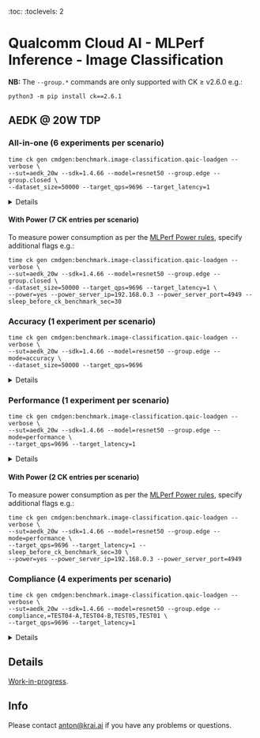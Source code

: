 :toc:
:toclevels: 2

# Qualcomm Cloud AI - MLPerf Inference - Image Classification

**NB:** The `--group.*` commands are only supported with CK &geq; v2.6.0 e.g.:
```
python3 -m pip install ck==2.6.1
```

<a name="aedk_20w"></a>
## AEDK @ 20W TDP

<a name="aedk_20w_all-in-one"></a>
### All-in-one (6 experiments per scenario)
```
time ck gen cmdgen:benchmark.image-classification.qaic-loadgen --verbose \
--sut=aedk_20w --sdk=1.4.66 --model=resnet50 --group.edge --group.closed \
--dataset_size=50000 --target_qps=9696 --target_latency=1
```
<details>
Specifying <tt>--group.edge --group.closed</tt> runs the benchmark in the following modes required for the Closed division and scenarios required under the Edge category:
<ul>
<li>Accuracy with the given <tt>--dataset_size</tt> for the Offline and Single Stream scenarios.</li>
<li>Performance with the given <tt>--target_qps</tt> for the Offline scenario and <tt>--target_latency</tt> for the Single Stream scenario.</li>
<li>Compliance tests (TEST01, TEST04-A/B, TEST05) with the given <tt>--target_qps</tt> for the Offline scenario and <tt>--target_latency</tt> for the Single Stream scenario.</li>
</ul>
</details>

<a name="aedk_20w_all-in-one_power"></a>
#### With Power (7 CK entries per scenario)
To measure power consumption as per the [MLPerf Power rules](https://github.com/krai/inference_policies/blob/krai-power-v2.0/power_measurement.adoc), specify additional flags e.g.:
```
time ck gen cmdgen:benchmark.image-classification.qaic-loadgen --verbose \
--sut=aedk_20w --sdk=1.4.66 --model=resnet50 --group.edge --group.closed \
--dataset_size=50000 --target_qps=9696 --target_latency=1 \
--power=yes --power_server_ip=192.168.0.3 --power_server_port=4949 --sleep_before_ck_benchmark_sec=30
```

<a name="aedk_20w_accuracy"></a>
### Accuracy (1 experiment per scenario)
```
time ck gen cmdgen:benchmark.image-classification.qaic-loadgen --verbose \
--sut=aedk_20w --sdk=1.4.66 --model=resnet50 --group.edge --mode=accuracy \
--dataset_size=50000 --target_qps=9696 
```
<details>
Specifying <tt>--group.edge --mode=accuracy</tt> runs the benchmark in the Accuracy mode with the given <tt>--dataset_size</tt> for the Offline and Single Stream scenarios required under the Edge category.
</details>

<a name="aedk_20w_performance"></a>
### Performance (1 experiment per scenario)
```
time ck gen cmdgen:benchmark.image-classification.qaic-loadgen --verbose \
--sut=aedk_20w --sdk=1.4.66 --model=resnet50 --group.edge --mode=performance \
--target_qps=9696 --target_latency=1
```
<details>
Specifying <tt>--group.edge --mode=performance</tt> runs the benchmark in the Performance mode with the given <tt>--target_qps</tt> for the Offline scenario and <tt>--target_latency</tt> for the Single Stream scenario required under the Edge category.
</details>

<a name="aedk_20w_performance_power"></a>
#### With Power (2 CK entries per scenario)
To measure power consumption as per the [MLPerf Power rules](https://github.com/krai/inference_policies/blob/krai-power-v2.0/power_measurement.adoc), specify additional flags e.g.:
```
time ck gen cmdgen:benchmark.image-classification.qaic-loadgen --verbose \
--sut=aedk_20w --sdk=1.4.66 --model=resnet50 --group.edge --mode=performance \
--target_qps=9696 --target_latency=1 --sleep_before_ck_benchmark_sec=30 \
--power=yes --power_server_ip=192.168.0.3 --power_server_port=4949
```

<a name="aedk_20w_compliance"></a>
### Compliance (4 experiments per scenario)
```
time ck gen cmdgen:benchmark.image-classification.qaic-loadgen --verbose \
--sut=aedk_20w --sdk=1.4.66 --model=resnet50 --group.edge --compliance,=TEST04-A,TEST04-B,TEST05,TEST01 \
--target_qps=9696 --target_latency=1
```
<details>
Specifying <tt>--group.edge --compliance,=</tt> runs the given Compliance tests required for the Closed division with the given <tt>--target_qps</tt> for the Offline scenario and <tt>--target_latency</tt> for the Single Stream scenario required under the Edge category.
</details>
 
## Details
[Work-in-progress](https://gist.github.com/psyhtest/82a632f1d1746b852cb891d0416a3120).

## Info
Please contact anton@krai.ai if you have any problems or questions.
